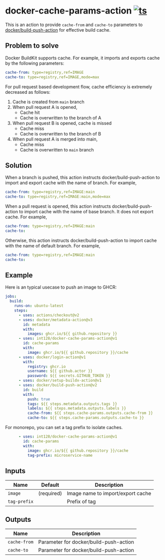 # docker-cache-params-action [![ts](https://github.com/int128/docker-cache-params-action/actions/workflows/ts.yaml/badge.svg)](https://github.com/int128/docker-cache-params-action/actions/workflows/ts.yaml)

This is an action to provide `cache-from` and `cache-to` parameters to [docker/build-push-action](https://github.com/docker/build-push-action) for effective build cache.


## Problem to solve

Docker BuildKit supports cache.
For example, it imports and exports cache by the following parameters:

```yaml
cache-from: type=registry,ref=IMAGE
cache-to: type=registry,ref=IMAGE,mode=max
```

For pull request based development flow, cache efficiency is extremely decreased as follows:

1. Cache is created from `main` branch
1. When pull request A is opened,
    - Cache hit
    - Cache is overwritten to the branch of A
1. When pull request B is opened, cache is missed
    - Cache miss
    - Cache is overwritten to the branch of B
1. When pull request A is merged into main,
    - Cache miss
    - Cache is overwritten to `main` branch


## Solution

When a branch is pushed, this action instructs docker/build-push-action to import and export cache with the name of branch.
For example,

```yaml
cache-from: type=registry,ref=IMAGE:main
cache-to: type=registry,ref=IMAGE:main,mode=max
```

When a pull request is opened, this action instructs docker/build-push-action to import cache with the name of base branch.
It does not export cache.
For example,

```yaml
cache-from: type=registry,ref=IMAGE:main
cache-to:
```

Otherwise, this action instructs docker/build-push-action to import cache with the name of default branch.
For example,

```yaml
cache-from: type=registry,ref=IMAGE:main
cache-to:
```


## Example

Here is an typical usecase to push an image to GHCR:

```yaml
jobs:
  build:
    runs-on: ubuntu-latest
    steps:
      - uses: actions/checkout@v2
      - uses: docker/metadata-action@v3
        id: metadata
        with:
          images: ghcr.io/${{ github.repository }}
      - uses: int128/docker-cache-params-action@v1
        id: cache-params
        with:
          image: ghcr.io/${{ github.repository }}/cache
      - uses: docker/login-action@v1
        with:
          registry: ghcr.io
          username: ${{ github.actor }}
          password: ${{ secrets.GITHUB_TOKEN }}
      - uses: docker/setup-buildx-action@v1
      - uses: docker/build-push-action@v2
        id: build
        with:
          push: true
          tags: ${{ steps.metadata.outputs.tags }}
          labels: ${{ steps.metadata.outputs.labels }}
          cache-from: ${{ steps.cache-params.outputs.cache-from }}
          cache-to: ${{ steps.cache-params.outputs.cache-to }}
```

For monorepo, you can set a tag prefix to isolate caches.

```yaml
      - uses: int128/docker-cache-params-action@v1
        id: cache-params
        with:
          image: ghcr.io/${{ github.repository }}/cache
          tag-prefix: microservice-name
```


## Inputs

| Name | Default | Description
|------|----------|------------
| `image` | (required) | Image name to import/export cache
| `tag-prefix` | ` ` | Prefix of tag


## Outputs

| Name | Description
|------|------------
| `cache-from` | Parameter for docker/build-push-action
| `cache-to` | Parameter for docker/build-push-action
